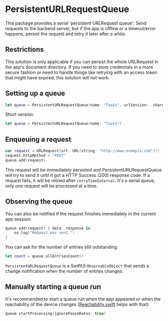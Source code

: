 # PersistentURLRequestQueue

This package provides a serial 'persistent URLRequest queue': Send requests to the backend server, but if the app is offline or a timeout/error happens, persist the request and retry it later after a while.

## Restrictions

This solution is only applicable if you can persist the whole URLRequest in the app's document directory. If you need to store credentials in a more secure fashion or need to handle things like retrying with an access token that might have expired, this solution will not work.

## Setting up a queue

```swift
let queue = PersistentURLRequestQueue(name: "Tasks", urlSession: .shared, retryTimeInterval: 30)
```

Short version:

```swift
let queue = PersistentURLRequestQueue(name: "Tasks")
```

## Enqueuing a request

```swift
var request = URLRequest(url: URL(string: "http://www.example.com")!)
request.httpMethod = "POST"
queue.add(request)
```

This request will be immediately persisted and PersistentURLRequestQueue will try to send it until it got a HTTP Success (200) response code. If a request fails, it will be retried after `retryTimeInterval`. It's a serial queue, only one request will be processed at a time.

## Observing the queue

You can also be notified if the request finishes immediately in the current app session:

```swift
queue.add(request) { data, response in
    os_log("Request was sent.")
}
```

You can ask for the number of entries still outstanding:

```swift
let count = queue.allEntriesCount()
```

`PersistentURLRequestQueue` is a SwiftUI `ObservableObject` that sends a change notification when the number of entries changes.

## Manually starting a queue run

It's recommended to start a queue run when the app appeared or when the reachability of the device changes ([Reachability.swift](https://github.com/ashleymills/Reachability.swift) helps with that):

```swift
queue.startProcessing(ignorePauseDates: true)
```
